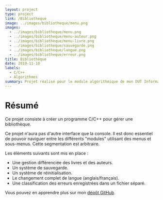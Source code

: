 ```yaml
---
layout: project
type: project
link: /Bibliotheque
image: ../images/bibliotheque/menu.png
images:
  - ../images/bibliotheque/menu.png
  - ../images/bibliotheque/menu-auteur.png
  - ../images/bibliotheque/menu-livre.png
  - ../images/bibliotheque/sauvegarde.png
  - ../images/bibliotheque/langue.png
  - ../images/bibliotheque/erreur.png
title: Bibliothèque
date: 2019-11-10
labels:
  - C/C++
  - Algorithmes
summary: Projet réalisé pour le module algorithmique de mon DUT Informatique.
---
```


# Résumé

Ce projet consiste à créer un programme C/C++ pour gérer une bibliothèque.

Ce projet n'aura pas d'autre interface que la console.
Il est donc essentiel de pouvoir naviguer entre les différents "modules" utilisant des menus et sous-menus. Cette segmentation est arbitraire.

Les éléments suivants sont mis en place :

- Une gestion différenciée des livres et des auteurs.
- Un système de sauvegarde.
- Un système de réinitialisation.
- Le changement complet de langue (anglais/français).
- Une classification des erreurs enregistrées dans un fichier séparé.


Vous pouvez en apprendre plus sur mon [dépôt GitHub](http://GitHub.com/jeanlrnt/Bibliotheque).
